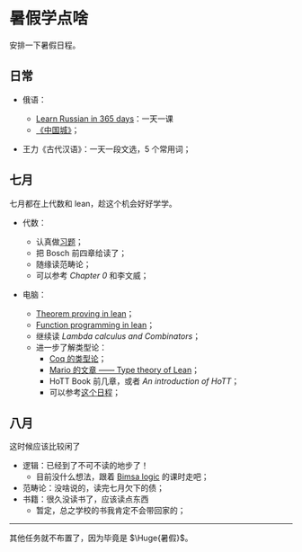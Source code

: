 # 暑假学点啥

安排一下暑假日程。

## 日常

- 俄语：
  - [Learn Russian in 365 days](https://piped.nosebs.ru/playlist?list=fc30ffa6-f1bb-4eac-aaf7-9bf7ff0dcd18)：一天一课
  - [《中国城》](https://www.bilibili.com/video/BV16Q4y1Y7RV/)；

- 王力《古代汉语》：一天一段文选，5 个常用词；

## 七月
七月都在上代数和 lean，趁这个机会好好学学。

- 代数：
  - 认真做[习题](http://faculty.bicmr.pku.edu.cn/~lxiao/2023fall/2023fall.htm)；
  - 把 Bosch 前四章给读了；
  - 随缘读范畴论；
  - 可以参考 *Chapter 0* 和李文威；

- 电脑：
  - [Theorem proving in lean](https://leanprover.github.io/theorem_proving_in_lean4/title_page.html)；
  - [Function programming in lean](https://leanprover.github.io/functional_programming_in_lean/)；
  - 继续读 *Lambda calculus and Combinators*；
  - 进一步了解类型论：
    - [Coq 的类型论](https://coq.inria.fr/doc/master/refman/language/cic.html)；
    - [Mario 的文章 —— Type theory of Lean](https://github.com/digama0/lean-type-theory/releases)；
    - HoTT Book 前几章，或者 *An introduction of HoTT*；
    - 可以参考[这个日程](https://github.com/sattlerc/hott-reading-course/blob/master/schedule.md)；

## 八月
这时候应该比较闲了

- 逻辑：已经到了不可不读的地步了！
  - 目前没什么想法，跟着 [Bimsa logic](https://www.bimsa.cn/newsinfo/908430.html) 的课时走吧；
- 范畴论：没啥说的，读完七月欠下的债；
- 书籍：很久没读书了，应该读点东西
  - 暂定，总之学校的书我肯定不会带回家的；

---

其他任务就不布置了，因为毕竟是 $\Huge{暑假}$。

